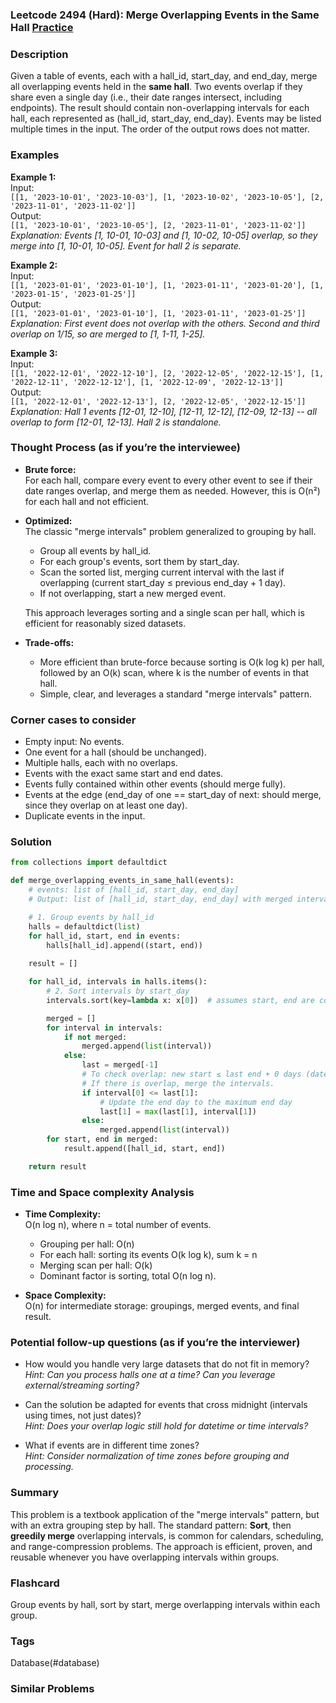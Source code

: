 ### Leetcode 2494 (Hard): Merge Overlapping Events in the Same Hall [Practice](https://leetcode.com/problems/merge-overlapping-events-in-the-same-hall)

### Description  
Given a table of events, each with a hall_id, start_day, and end_day, merge all overlapping events held in the **same hall**. Two events overlap if they share even a single day (i.e., their date ranges intersect, including endpoints). The result should contain non-overlapping intervals for each hall, each represented as (hall_id, start_day, end_day). Events may be listed multiple times in the input. The order of the output rows does not matter.

### Examples  

**Example 1:**  
Input:  
`[[1, '2023-10-01', '2023-10-03'], [1, '2023-10-02', '2023-10-05'], [2, '2023-11-01', '2023-11-02']]`  
Output:  
`[[1, '2023-10-01', '2023-10-05'], [2, '2023-11-01', '2023-11-02']]`  
*Explanation: Events [1, 10-01, 10-03] and [1, 10-02, 10-05] overlap, so they merge into [1, 10-01, 10-05]. Event for hall 2 is separate.*

**Example 2:**  
Input:  
`[[1, '2023-01-01', '2023-01-10'], [1, '2023-01-11', '2023-01-20'], [1, '2023-01-15', '2023-01-25']]`  
Output:  
`[[1, '2023-01-01', '2023-01-10'], [1, '2023-01-11', '2023-01-25']]`  
*Explanation: First event does not overlap with the others. Second and third overlap on 1/15, so are merged to [1, 1-11, 1-25].*

**Example 3:**  
Input:  
`[[1, '2022-12-01', '2022-12-10'], [2, '2022-12-05', '2022-12-15'], [1, '2022-12-11', '2022-12-12'], [1, '2022-12-09', '2022-12-13']]`  
Output:  
`[[1, '2022-12-01', '2022-12-13'], [2, '2022-12-05', '2022-12-15']]`  
*Explanation: Hall 1 events [12-01, 12-10], [12-11, 12-12], [12-09, 12-13] -- all overlap to form [12-01, 12-13]. Hall 2 is standalone.*


### Thought Process (as if you’re the interviewee)  

- **Brute force:**  
  For each hall, compare every event to every other event to see if their date ranges overlap, and merge them as needed. However, this is O(n²) for each hall and not efficient.

- **Optimized:**  
  The classic "merge intervals" problem generalized to grouping by hall.  
  - Group all events by hall_id.
  - For each group's events, sort them by start_day.
  - Scan the sorted list, merging current interval with the last if overlapping (current start_day ≤ previous end_day + 1 day).
  - If not overlapping, start a new merged event.

  This approach leverages sorting and a single scan per hall, which is efficient for reasonably sized datasets.

- **Trade-offs:**  
  - More efficient than brute-force because sorting is O(k log k) per hall, followed by an O(k) scan, where k is the number of events in that hall.
  - Simple, clear, and leverages a standard "merge intervals" pattern.

### Corner cases to consider  
- Empty input: No events.
- One event for a hall (should be unchanged).
- Multiple halls, each with no overlaps.
- Events with the exact same start and end dates.
- Events fully contained within other events (should merge fully).
- Events at the edge (end_day of one == start_day of next: should merge, since they overlap on at least one day).
- Duplicate events in the input.

### Solution

```python
from collections import defaultdict

def merge_overlapping_events_in_same_hall(events):
    # events: list of [hall_id, start_day, end_day]
    # Output: list of [hall_id, start_day, end_day] with merged intervals for each hall

    # 1. Group events by hall_id
    halls = defaultdict(list)
    for hall_id, start, end in events:
        halls[hall_id].append((start, end))
    
    result = []

    for hall_id, intervals in halls.items():
        # 2. Sort intervals by start_day
        intervals.sort(key=lambda x: x[0])  # assumes start, end are comparable (e.g., 'YYYY-MM-DD')

        merged = []
        for interval in intervals:
            if not merged:
                merged.append(list(interval))
            else:
                last = merged[-1]
                # To check overlap: new start ≤ last end + 0 days (dates are inclusive)
                # If there is overlap, merge the intervals.
                if interval[0] <= last[1]:
                    # Update the end day to the maximum end day
                    last[1] = max(last[1], interval[1])
                else:
                    merged.append(list(interval))
        for start, end in merged:
            result.append([hall_id, start, end])

    return result
```

### Time and Space complexity Analysis  

- **Time Complexity:**  
  O(n log n), where n = total number of events.  
  - Grouping per hall: O(n)
  - For each hall: sorting its events O(k log k), sum k = n
  - Merging scan per hall: O(k)
  - Dominant factor is sorting, total O(n log n).

- **Space Complexity:**  
  O(n) for intermediate storage: groupings, merged events, and final result.


### Potential follow-up questions (as if you’re the interviewer)  

- How would you handle very large datasets that do not fit in memory?  
  *Hint: Can you process halls one at a time? Can you leverage external/streaming sorting?*

- Can the solution be adapted for events that cross midnight (intervals using times, not just dates)?  
  *Hint: Does your overlap logic still hold for datetime or time intervals?*

- What if events are in different time zones?  
  *Hint: Consider normalization of time zones before grouping and processing.*

### Summary
This problem is a textbook application of the "merge intervals" pattern, but with an extra grouping step by hall. The standard pattern: **Sort**, then **greedily merge** overlapping intervals, is common for calendars, scheduling, and range-compression problems. The approach is efficient, proven, and reusable whenever you have overlapping intervals within groups.


### Flashcard
Group events by hall, sort by start, merge overlapping intervals within each group.

### Tags
Database(#database)

### Similar Problems
